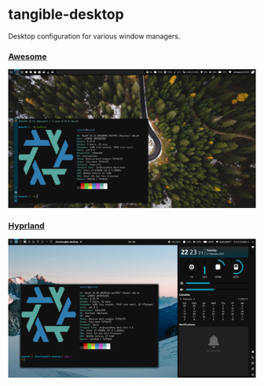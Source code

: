 # tangible-desktop

Desktop configuration for various window managers.

### [Awesome](./desktop/awesome/)
![Awesome](./docs/screenshot-awesome.png)

### [Hyprland](./desktop/hypr/)
![Hyprland](./docs/screenshot-hyprland.png)
